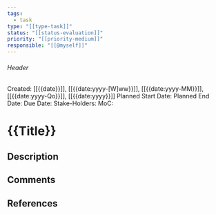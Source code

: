 ```yaml
---
tags:
  - task
type: "[[type-task]]"
status: "[[status-evaluation]]"
priority: "[[priority-medium]]"
responsible: "[[@myself]]"
---
```

###### Header
Created: [[{{date}}]], [[{{date:yyyy-[W]ww}}]], [[{{date:yyyy-MM}}]], [[{{date:yyyy-Qo}}]], [[{{date:yyyy}}]]
Planned Start Date: 
Planned End Date: 
Due Date: 
Stake-Holders: 
MoC: 
# {{Title}}



## Description



## Comments



## References
